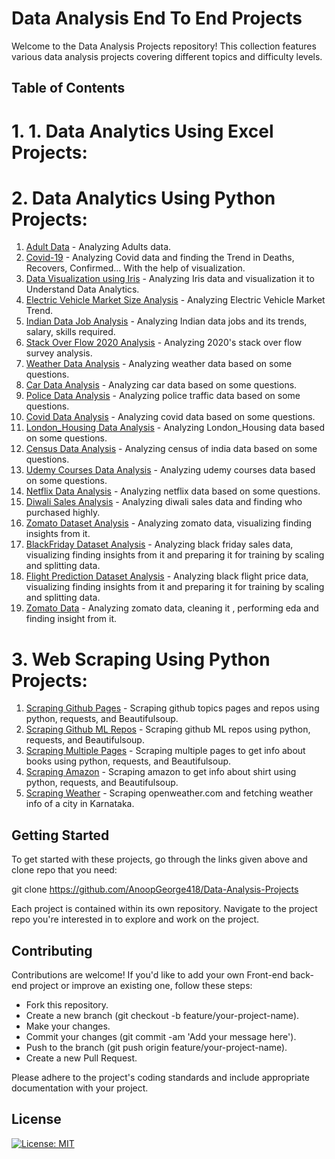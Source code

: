 # Data Analysis End To End Projects

Welcome to the Data Analysis Projects repository! This collection features various data analysis projects covering different topics and difficulty levels.

## Table of Contents
# 1. 1. Data Analytics Using Excel Projects:

# 2. Data Analytics Using Python Projects:
1. [Adult Data](https://github.com/AnoopGeorge418/Data-Repo/tree/main/Adult-Data) - Analyzing Adults data.
2. [Covid-19](https://github.com/AnoopGeorge418/Data-Repo/tree/main/Covid-19) - Analyzing Covid data and finding the Trend in Deaths, Recovers, Confirmed... With the help of visualization.
3. [Data Visualization using Iris](https://github.com/AnoopGeorge418/Data-Repo/tree/main/DataVisualization%20using%20iris) - Analyzing Iris data and visualization it to Understand Data Analytics.
4. [Electric Vehicle Market Size Analysis](https://github.com/AnoopGeorge418/Data-Repo/tree/main/Electric-Vehicles-Market-Size-Analysis) - Analyzing Electric Vehicle Market Trend.
5. [Indian Data Job Analysis](https://github.com/AnoopGeorge418/Data-Repo/tree/main/Job-Analysis) - Analyzing Indian data jobs and its trends, salary, skills required.
6. [Stack Over Flow 2020 Analysis](https://github.com/AnoopGeorge418/Data-Repo/tree/main/StackOverFlow-Analysis) - Analyzing 2020's stack over flow survey analysis.
7. [Weather Data Analysis](https://github.com/AnoopGeorge418/Data-Repo/tree/main/Weather-DataAnalysis) - Analyzing weather data based on some questions.
8. [Car Data Analysis](https://github.com/AnoopGeorge418/Data-Repo/tree/main/Car-DataAnalysis) - Analyzing car data based on some questions.
9. [Police Data Analysis](https://github.com/AnoopGeorge418/Data-Repo/tree/main/Police-DataAnalysis) - Analyzing police traffic data based on some questions. 
10. [Covid Data Analysis](https://github.com/AnoopGeorge418/Data-Analysis-Projects/tree/main/Covid-DataAnalysis) - Analyzing covid data based on some questions.
11. [London_Housing Data Analysis](https://github.com/AnoopGeorge418/Data-Repo/tree/main/London_Housing-DataAnalysis) - Analyzing London_Housing data based on some questions.
12. [Census Data Analysis](https://github.com/AnoopGeorge418/Data-Repo/tree/main/Census-DataAnalysis) - Analyzing census of india data based on some questions.
13. [Udemy Courses Data Analysis](https://github.com/AnoopGeorge418/Data-Repo/tree/main/Udemy_course-DataAnalysis) - Analyzing udemy courses data based on some questions.
14. [Netflix Data Analysis](https://github.com/AnoopGeorge418/Data-Repo/tree/main/Netflix-DataAnalysis) - Analyzing netflix data based on some questions.
15. [Diwali Sales Analysis](https://github.com/AnoopGeorge418/Data-Repo/tree/main/Diwali-Sales-Analysis) - Analyzing diwali sales data and finding who purchased highly.
16. [Zomato Dataset Analysis](https://github.com/AnoopGeorge418/Data-Repo/tree/main/Zomato-DataSet-Analysis) - Analyzing zomato data, visualizing finding insights from it.
17. [BlackFriday Dataset Analysis](https://github.com/AnoopGeorge418/Data-Repo/tree/main/BlackFriday-Data-Analysis) - Analyzing black friday sales data, visualizing finding insights from it and preparing it for training by scaling and splitting data.
18. [Flight Prediction Dataset Analysis](https://github.com/AnoopGeorge418/Data-Repo/tree/main/Flight-Price-Prediction-Analysis) - Analyzing black flight price data, visualizing finding insights from it and preparing it for training by scaling and splitting data.
19. [Zomato Data](https://github.com/AnoopGeorge418/Data-Repo/tree/main/Zomato-Data) - Analyzing zomato data, cleaning it , performing eda and finding insight from it.

# 3. Web Scraping Using Python Projects:
1. [Scraping Github Pages](https://github.com/AnoopGeorge418/Data-Repo/tree/main/Web-Scraping-Github) - Scraping github topics pages and repos using python, requests, and Beautifulsoup.
2. [Scraping Github ML Repos](https://github.com/AnoopGeorge418/Data-Repo/tree/main/Scraping-ML-Topic-From-Github) - Scraping github ML repos using python, requests, and Beautifulsoup.
3. [Scraping Multiple Pages](https://github.com/AnoopGeorge418/Data-Repo/tree/main/Scraping-Multiple-Pages) - Scraping multiple pages to get info about books using python, requests, and Beautifulsoup.
4. [Scraping Amazon](https://github.com/AnoopGeorge418/Data-Repo/tree/main/Scraping-Amazon) - Scraping amazon  to get info about shirt using python, requests, and Beautifulsoup.
5. [Scraping Weather](https://github.com/AnoopGeorge418/Data-Repo/tree/main/Weather-Scraper) - Scraping openweather.com and fetching weather info of a city in Karnataka.


   
## Getting Started

To get started with these projects, go through the links given above and clone repo that you need:

git clone https://github.com/AnoopGeorge418/Data-Analysis-Projects

Each project is contained within its own repository. Navigate to the project repo you're interested in to explore and work on the project.

## Contributing
Contributions are welcome! If you'd like to add your own Front-end back-end project or improve an existing one, follow these steps:

- Fork this repository.
- Create a new branch (git checkout -b feature/your-project-name). 
- Make your changes.  
- Commit your changes (git commit -am 'Add your message here').
- Push to the branch (git push origin feature/your-project-name). 
- Create a new Pull Request.

Please adhere to the project's coding standards and include appropriate documentation with your project.

## License
[![License: MIT](https://img.shields.io/badge/License-MIT-yellow.svg)](https://opensource.org/licenses/MIT)